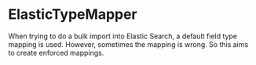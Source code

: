 # ElasticTypeMapper
When trying to do a bulk import into Elastic Search, a default field type mapping is used. However, sometimes the mapping is wrong. So this aims to create enforced mappings.
